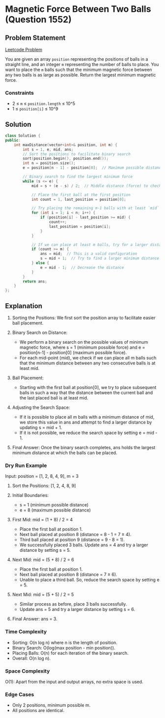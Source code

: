 # Magnetic Force Between Two Balls (Question 1552)

## Problem Statement

[Leetcode Problem](https://leetcode.com/problems/magnetic-force-between-two-balls/)

You are given an array `position` representing the positions of balls in a straight line, and an integer `m` representing the number of balls to place. You want to place the `m` balls such that the minimum magnetic force between any two balls is as large as possible. Return the largest minimum magnetic force.

### Constraints

-   2 ≤ `m` ≤ `position.length` ≤ 10^5
-   1 ≤ `position[i]` ≤ 10^9

## Solution

```cpp
class Solution {
public:
    int maxDistance(vector<int>& position, int m) {
        int s = 1, e, mid, ans;
        // Sort the positions to facilitate binary search
        sort(position.begin(), position.end());
        int n = position.size();
        e = position[n - 1] - position[0];  // Maximum possible distance (furthest apart)

        // Binary search to find the largest minimum force
        while (s <= e) {
            mid = s + (e - s) / 2;  // Middle distance (force) to check

            // Place the first ball at the first position
            int count = 1, last_position = position[0];

            // Try placing the remaining m-1 balls with at least `mid` distance between them
            for (int i = 1; i < n; i++) {
                if (position[i] - last_position >= mid) {
                    count++;
                    last_position = position[i];
                }
            }

            // If we can place at least m balls, try for a larger distance
            if (count >= m) {
                ans = mid;  // This is a valid configuration
                s = mid + 1;  // Try to find a larger minimum distance
            } else {
                e = mid - 1;  // Decrease the distance
            }
        }
        return ans;
    }
};
```

## Explanation

1. Sorting the Positions: We first sort the position array to facilitate easier ball placement.

2. Binary Search on Distance:

    - We perform a binary search on the possible values of minimum magnetic force, where s = 1 (minimum possible force) and e = position[n-1] - position[0] (maximum possible force).
    - For each mid-point (mid), we check if we can place all m balls such that the minimum distance between any two consecutive balls is at least mid.

3. Ball Placement:

    - Starting with the first ball at position[0], we try to place subsequent balls in such a way that the distance between the current ball and the last placed ball is at least mid.

4. Adjusting the Search Space:

    - If it is possible to place all m balls with a minimum distance of mid, we store this value in ans and attempt to find a larger distance by updating s = mid + 1.
    - If it is not possible, we reduce the search space by setting e = mid - 1.

5. Final Answer: Once the binary search completes, ans holds the largest minimum distance at which the balls can be placed.

### Dry Run Example

Input: position = [1, 2, 8, 4, 9], m = 3

1. Sort the Positions: [1, 2, 4, 8, 9]

2. Initial Boundaries:

    - s = 1 (minimum possible distance)
    - e = 8 (maximum possible distance)

3. First Mid: mid = (1 + 8) / 2 = 4

    - Place the first ball at position 1.
    - Next ball placed at position 8 (distance = 8 - 1 = 7 ≥ 4).
    - Third ball placed at position 9 (distance = 9 - 8 = 1).
    - We successfully placed 3 balls. Update ans = 4 and try a larger distance by setting s = 5.

4. Next Mid: mid = (5 + 8) / 2 = 6

    - Place the first ball at position 1.
    - Next ball placed at position 8 (distance = 7 ≥ 6).
    - Unable to place a third ball. So, reduce the search space by setting e = 5.

5. Next Mid: mid = (5 + 5) / 2 = 5

    - Similar process as before, place 3 balls successfully.
    - Update ans = 5 and try a larger distance by setting s = 6.

6. Final Answer: ans = 3.

### Time Complexity

-   Sorting: O(n log n) where n is the length of position.
-   Binary Search: O(log(max position - min position)).
-   Placing Balls: O(n) for each iteration of the binary search.
-   Overall: O(n log n).

### Space Complexity

O(1): Apart from the input and output arrays, no extra space is used.

### Edge Cases

-   Only 2 positions, minimum possible m.
-   All positions are identical.

